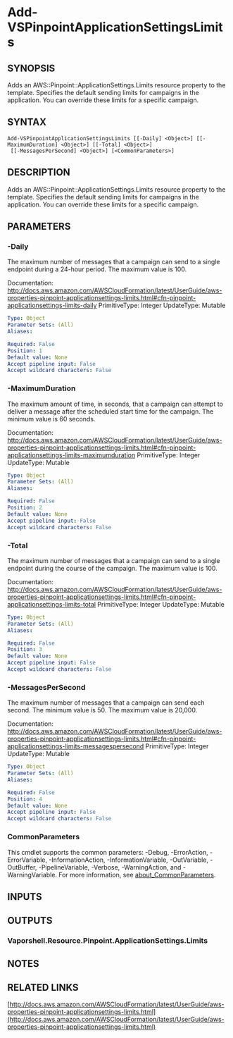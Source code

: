 # Add-VSPinpointApplicationSettingsLimits

## SYNOPSIS
Adds an AWS::Pinpoint::ApplicationSettings.Limits resource property to the template.
Specifies the default sending limits for campaigns in the application.
You can override these limits for a specific campaign.

## SYNTAX

```
Add-VSPinpointApplicationSettingsLimits [[-Daily] <Object>] [[-MaximumDuration] <Object>] [[-Total] <Object>]
 [[-MessagesPerSecond] <Object>] [<CommonParameters>]
```

## DESCRIPTION
Adds an AWS::Pinpoint::ApplicationSettings.Limits resource property to the template.
Specifies the default sending limits for campaigns in the application.
You can override these limits for a specific campaign.

## PARAMETERS

### -Daily
The maximum number of messages that a campaign can send to a single endpoint during a 24-hour period.
The maximum value is 100.

Documentation: http://docs.aws.amazon.com/AWSCloudFormation/latest/UserGuide/aws-properties-pinpoint-applicationsettings-limits.html#cfn-pinpoint-applicationsettings-limits-daily
PrimitiveType: Integer
UpdateType: Mutable

```yaml
Type: Object
Parameter Sets: (All)
Aliases:

Required: False
Position: 1
Default value: None
Accept pipeline input: False
Accept wildcard characters: False
```

### -MaximumDuration
The maximum amount of time, in seconds, that a campaign can attempt to deliver a message after the scheduled start time for the campaign.
The minimum value is 60 seconds.

Documentation: http://docs.aws.amazon.com/AWSCloudFormation/latest/UserGuide/aws-properties-pinpoint-applicationsettings-limits.html#cfn-pinpoint-applicationsettings-limits-maximumduration
PrimitiveType: Integer
UpdateType: Mutable

```yaml
Type: Object
Parameter Sets: (All)
Aliases:

Required: False
Position: 2
Default value: None
Accept pipeline input: False
Accept wildcard characters: False
```

### -Total
The maximum number of messages that a campaign can send to a single endpoint during the course of the campaign.
The maximum value is 100.

Documentation: http://docs.aws.amazon.com/AWSCloudFormation/latest/UserGuide/aws-properties-pinpoint-applicationsettings-limits.html#cfn-pinpoint-applicationsettings-limits-total
PrimitiveType: Integer
UpdateType: Mutable

```yaml
Type: Object
Parameter Sets: (All)
Aliases:

Required: False
Position: 3
Default value: None
Accept pipeline input: False
Accept wildcard characters: False
```

### -MessagesPerSecond
The maximum number of messages that a campaign can send each second.
The minimum value is 50.
The maximum value is 20,000.

Documentation: http://docs.aws.amazon.com/AWSCloudFormation/latest/UserGuide/aws-properties-pinpoint-applicationsettings-limits.html#cfn-pinpoint-applicationsettings-limits-messagespersecond
PrimitiveType: Integer
UpdateType: Mutable

```yaml
Type: Object
Parameter Sets: (All)
Aliases:

Required: False
Position: 4
Default value: None
Accept pipeline input: False
Accept wildcard characters: False
```

### CommonParameters
This cmdlet supports the common parameters: -Debug, -ErrorAction, -ErrorVariable, -InformationAction, -InformationVariable, -OutVariable, -OutBuffer, -PipelineVariable, -Verbose, -WarningAction, and -WarningVariable. For more information, see [about_CommonParameters](http://go.microsoft.com/fwlink/?LinkID=113216).

## INPUTS

## OUTPUTS

### Vaporshell.Resource.Pinpoint.ApplicationSettings.Limits
## NOTES

## RELATED LINKS

[http://docs.aws.amazon.com/AWSCloudFormation/latest/UserGuide/aws-properties-pinpoint-applicationsettings-limits.html](http://docs.aws.amazon.com/AWSCloudFormation/latest/UserGuide/aws-properties-pinpoint-applicationsettings-limits.html)


